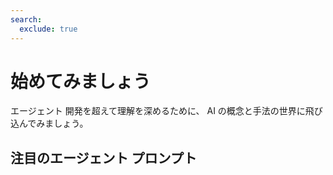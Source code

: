 ```yaml
---
search:
  exclude: true
---
```

# 始めてみましょう

エージェント 開発を超えて理解を深めるために、 AI の概念と手法の世界に飛び込んでみましょう。

<cc-card-grid gap="1rem">
    <cc-card title="エージェント指示 ラボ" description="エージェントの指示を改善 (初級)" href="https://microsoft.github.io/copilot-camp/jp/pages/beyond-agents/beginner-agent/"></cc-card>
    <cc-card title="プロンプト ライブラリ" description="アイデアのヒントとなるサンプルを探索" href="https://github.com/pnp/copilot-prompts/tree/main/samples"></cc-card>
    <cc-card title="モデル選択アドベンチャー" description="カスタム エージェント向けのモデル選択を理解" href="https://microsoft.github.io/copilot-camp/jp/pages/beyond-agents/model-selection"></cc-card>
</cc-card-grid>

## 注目のエージェント プロンプト 
<cc-card-grid gap="1rem">
<cc-card 
    title="特定ニュース調査 エージェント" 
    description="運用インテリジェンスを高めるため、特定のテーマの記事リサーチに特化したエージェントを作成します。"
    href="https://github.com/pnp/copilot-prompts/tree/main/samples/agent-instructions/specific-research-agent"
    image="https://raw.githubusercontent.com/pnp/copilot-prompts/refs/heads/main/samples/agent-instructions/specific-research-agent/assets/demo.png">
</cc-card>
<cc-card 
    title="Promptly - 明確なガイダンスで優れた AI プロンプト作成を支援" 
    description="ユーザーが AI システム向けの効果的で魅力的なプロンプトを作成できるよう設計された AI トレーニング アシスタント。"
    href="https://github.com/pnp/copilot-prompts/blob/main/samples/agent-instructions/prompt-assistance/"
    image="../../../assets/images/copilot-instructions/featured-agents/promptly.png">
</cc-card>
</cc-card-grid>
